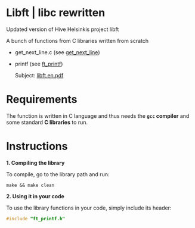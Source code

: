 # Libft | libc rewritten
Updated version of Hive Helsinkis project libft

A bunch of functions from C libraries written from scratch

- get_next_line.c (see [get_next_line](https://github.com/tlahin/get_next_line))
  
- printf (see [ft_printf](https://github.com/tlahin/ft_printf))
  
  Subject: [libft.en.pdf](https://github.com/tlahin/libft/files/9993610/libft.en.pdf)

# Requirements

The function is written in C language and thus needs the **`gcc` compiler** and some standard **C libraries** to run.

# Instructions

**1. Compiling the library**

To compile, go to the library path and run:

```shell
make && make clean
```

**2. Using it in your code**

To use the library functions in your code, simply include its header:

```C
#include "ft_printf.h"
```

  
